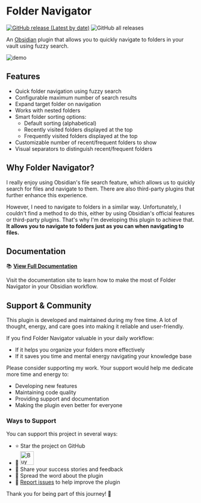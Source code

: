 # Folder Navigator

[![GitHub release (Latest by date)](https://img.shields.io/github/v/release/wenlzhang/obsidian-folder-navigator)](https://github.com/wenlzhang/obsidian-folder-navigator/releases) ![GitHub all releases](https://img.shields.io/github/downloads/wenlzhang/obsidian-folder-navigator/total?color=success)

An [Obsidian](https://obsidian.md) plugin that allows you to quickly navigate to folders in your vault using fuzzy search.

![demo](/docs/attachment/demo.gif)

## Features

- Quick folder navigation using fuzzy search
- Configurable maximum number of search results 
- Expand target folder on navigation
- Works with nested folders
- Smart folder sorting options:
  - Default sorting (alphabetical)
  - Recently visited folders displayed at the top
  - Frequently visited folders displayed at the top
- Customizable number of recent/frequent folders to show
- Visual separators to distinguish recent/frequent folders

## Why Folder Navigator?

I really enjoy using Obsidian's file search feature, which allows us to quickly search for files and navigate to them. There are also third-party plugins that further enhance this experience.

However, I need to navigate to folders in a similar way. Unfortunately, I couldn't find a method to do this, either by using Obsidian's official features or third-party plugins. That's why I'm developing this plugin to achieve that. **It allows you to navigate to folders just as you can when navigating to files.**

## Documentation

📚 **[View Full Documentation](https://ptkm.net/obsidian-folder-navigator)**

Visit the documentation site to learn how to make the most of Folder Navigator in your Obsidian workflow.

## Support & Community

This plugin is developed and maintained during my free time. A lot of thought, energy, and care goes into making it reliable and user-friendly.

If you find Folder Navigator valuable in your daily workflow:

- If it helps you organize your folders more effectively
- If it saves you time and mental energy navigating your knowledge base

Please consider supporting my work. Your support would help me dedicate more time and energy to:

- Developing new features
- Maintaining code quality
- Providing support and documentation
- Making the plugin even better for everyone

### Ways to Support

You can support this project in several ways:

- ⭐ Star the project on GitHub
- 💝 <a href='https://ko-fi.com/C0C66C1TB' target='_blank'><img height='36' style='border:0px;height:36px;' src='https://storage.ko-fi.com/cdn/kofi1.png?v=3' border='0' alt='Buy Me a Coffee at ko-fi.com' /></a>
- 💌 Share your success stories and feedback
- 📢 Spread the word about the plugin
- 🐛 [Report issues](https://github.com/wenlzhang/obsidian-folder-navigator/issues) to help improve the plugin

Thank you for being part of this journey! 🙏
